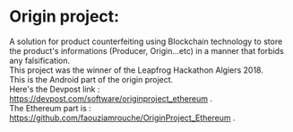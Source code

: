 # Origin project:
A solution for product counterfeiting using Blockchain technology to store the product's informations (Producer, Origin...etc) in a manner that forbids any falsification. <br>
This project was the winner of the Leapfrog Hackathon Algiers 2018. <br>
This is the Android part of the origin project. <br>
Here's the Devpost link : https://devpost.com/software/originproject_ethereum .<br>
The Ethereum part is : https://github.com/faouziamrouche/OriginProject_Ethereum .<br>
